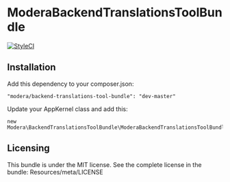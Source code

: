 # ModeraBackendTranslationsToolBundle

[![StyleCI](https://styleci.io/repos/29132351/shield)](https://styleci.io/repos/29132351)

## Installation

Add this dependency to your composer.json:

    "modera/backend-translations-tool-bundle": "dev-master"

Update your AppKernel class and add this:

    new Modera\BackendTranslationsToolBundle\ModeraBackendTranslationsToolBundle(),

## Licensing

This bundle is under the MIT license. See the complete license in the bundle:
Resources/meta/LICENSE